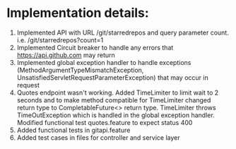 # Implementation details:
1. Implemented API with URL /git/starredrepos and query parameter count. 
i.e. /git/starredrepos?count=1
2. Implemented Circuit breaker to handle any errors that https://api.github.com may return
3. Implemented global exception handler to handle exceptions (MethodArgumentTypeMismatchException, UnsatisfiedServletRequestParameterException) that may occur in request
4. Quotes endpoint wasn't working. Added TimeLimiter to limit wait to 2 seconds and to make method compatible for TimeLimiter changed return type to CompletableFuture<> return type.
TimeLimiter throws TimeOutException which is handled in the global exception handler. 
 Modified functional test quotes.feature to expect status 400
5. Added functional tests in gitapi.feature
6. Added test cases in files for controller and service layer
 
